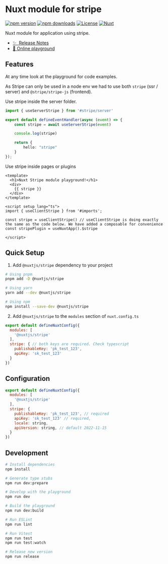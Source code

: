 # Nuxt module for stripe

[![npm version][npm-version-src]][npm-version-href]
[![npm downloads][npm-downloads-src]][npm-downloads-href]
[![License][license-src]][license-href]
[![Nuxt][nuxt-src]][nuxt-href]

Nuxt module for application using stripe.

- [✨ &nbsp;Release Notes](/CHANGELOG.md)
- [🏀 Online playground](https://stackblitz.com/github/fuentesloic/nuxt3-stripe?file=playground%2Fapp.vue)
<!-- - [📖 &nbsp;Documentation](https://example.com) -->

## Features

At any time look at the playground for code examples.

As Stripe can only be used in a node env we had to use both `stripe` (ssr / server) and `@stripe/stripe-js` (frontend).

Use stripe inside the server folder. 

``` server/api/hello-stripe.ts
import { useServerStripe } from '#stripe/server'

export default defineEventHandler(async (event) => { 
    const stripe = await useServerStripe(event)

    console.log(stripe)

    return {
        hello: "stripe"
    }
});
```

Use stripe inside pages or plugins

``` app.vue
<template>
  <h1>Nuxt Stripe module playground!</h1>
  <div>
    {{ stripe }}
  </div>
</template>

<script setup lang="ts">
import { useClientStripe } from '#imports';

const stripe = useClientStripe() // useClientStripe is doing exactly the same as the code below. We have added a composable for convenience
const stripePlugin = useNuxtApp().$stripe

</script>

```


## Quick Setup

1. Add `@nuxtjs/stripe` dependency to your project

```bash
# Using pnpm
pnpm add -D @nuxtjs/stripe

# Using yarn
yarn add --dev @nuxtjs/stripe

# Using npm
npm install --save-dev @nuxtjs/stripe
```

2. Add `@nuxtjs/stripe` to the `modules` section of `nuxt.config.ts`

```js
export default defineNuxtConfig({
  modules: [
    '@nuxtjs/stripe'
  ],
  stripe: { // both keys are required. Check typescript
    publishableKey: 'pk_test_123',
    apiKey: 'sk_test_123'
  }
})
```

## Configuration

``` nuxt.config.js
export default defineNuxtConfig({
  modules: [
    '@nuxtjs/stripe'
  ],
  stripe: { 
    publishableKey: 'pk_test_123', // required
    apiKey: 'sk_test_123' // required,
    locale: string,
    apiVersion: string, // default 2022-11-15
  }
})
```

## Development

```bash
# Install dependencies
npm install

# Generate type stubs
npm run dev:prepare

# Develop with the playground
npm run dev

# Build the playground
npm run dev:build

# Run ESLint
npm run lint

# Run Vitest
npm run test
npm run test:watch

# Release new version
npm run release
```

<!-- Badges -->
[npm-version-src]: https://img.shields.io/npm/v/@nuxtjs/stripe/latest.svg?style=flat&colorA=18181B&colorB=28CF8D
[npm-version-href]: https://npmjs.com/package/@nuxtjs/stripe

[npm-downloads-src]: https://img.shields.io/npm/dm/@nuxtjs/stripe.svg?style=flat&colorA=18181B&colorB=28CF8D
[npm-downloads-href]: https://npmjs.com/package/@nuxtjs/stripe

[license-src]: https://img.shields.io/npm/l/@nuxtjs/stripe.svg?style=flat&colorA=18181B&colorB=28CF8D
[license-href]: https://npmjs.com/package/@nuxtjs/stripe

[nuxt-src]: https://img.shields.io/badge/Nuxt-18181B?logo=nuxt.js
[nuxt-href]: https://nuxt.com
